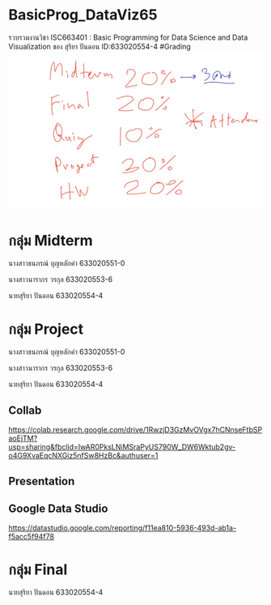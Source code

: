 # BasicProg_DataViz65
รวบรวมงานวิชา ISC663401 : Basic Programming for Data Science and Data Visualization ของ สุริยา ปันดอน ID:633020554-4
#Grading
![grading_image](Grading.jpg)
# กลุ่ม Midterm
  นางสาวธนภรณ์ บุญหลักคำ  633020551-0
  
  นางสาวนารากร วรกุล      633020553-6
  
  นายสุริยา ปันดอน         633020554-4
  
# กลุ่ม Project
  นางสาวธนภรณ์ บุญหลักคำ  633020551-0
  
  นางสาวนารากร วรกุล      633020553-6
  
  นายสุริยา ปันดอน         633020554-4
  ## Collab
 https://colab.research.google.com/drive/1RwzjD3GzMvOVgx7hCNnseFtbSPaoEjTM?usp=sharing&fbclid=IwAR0PksLNiMSraPyUS790W_DW6Wktub2gv-o4G9XvaEqcNXGiz5nfSw8HzBc&authuser=1
  ## Presentation
  ## Google Data Studio
  https://datastudio.google.com/reporting/f11ea810-5936-493d-ab1a-f5acc5f94f78
# กลุ่ม Final
  นายสุริยา ปันดอน         633020554-4
